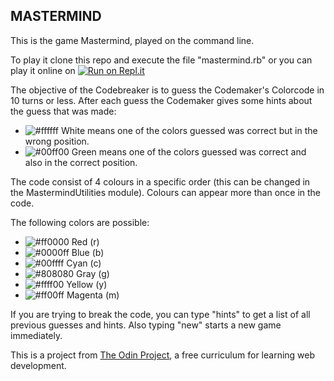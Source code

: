 ## MASTERMIND

This is the game Mastermind, played on the command line. 

To play it clone this repo and execute
the file "mastermind.rb" or you can
play it online on [![Run on Repl.it](https://repl.it/badge/github/jodokusquack/mastermind)](https://repl.it/github/jodokusquack/mastermind)

The objective of the Codebreaker is to guess the Codemaker's Colorcode in 10 turns or less.
After each guess the Codemaker gives some hints about the guess that was made:

* ![#ffffff](https://via.placeholder.com/15/FFFFFF?text=+) White means one of the colors guessed was correct but in the wrong position.
* ![#00ff00](https://via.placeholder.com/15/00FF00?text=+) Green means one of the colors guessed was correct and also in the correct position.

The code consist of 4 colours in a specific order (this can be changed in the MastermindUtilities module). Colours can appear more than once in the code.

The following colors are possible:
* ![#ff0000](https://via.placeholder.com/15/FF0000?text=+) Red (r)
* ![#0000ff](https://via.placeholder.com/15/0000FF?text=+) Blue (b)
* ![#00ffff](https://via.placeholder.com/15/00FFFF?text=+) Cyan (c)
* ![#808080](https://via.placeholder.com/15/808080?text=+) Gray (g)
* ![#ffff00](https://via.placeholder.com/15/FFFF00?text=+) Yellow (y)
* ![#ff00ff](https://via.placeholder.com/15/FF00FF?text=+) Magenta (m)

If you are trying to break the code,
you can type "hints" to get a list of
all previous guesses and hints. Also
typing "new" starts a new game
immediately.

This is a project from [The Odin Project](https://www.theodinproject.com/), a free curriculum for learning web development.
